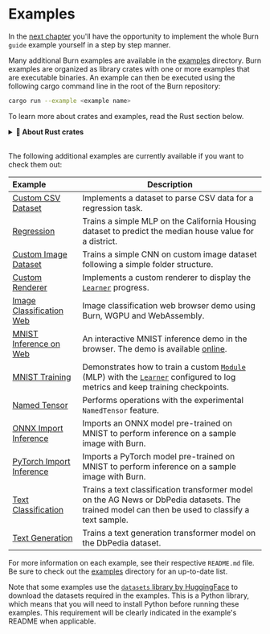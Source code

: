 # Examples

In the [next chapter](./basic-workflow) you'll have the opportunity to implement the whole Burn
`guide` example yourself in a step by step manner.

Many additional Burn examples are available in the
[examples](https://github.com/tracel-ai/burn/tree/main/examples) directory. Burn examples are
organized as library crates with one or more examples that are executable binaries. An example can
then be executed using the following cargo command line in the root of the Burn repository:

```bash
cargo run --example <example name>
```

To learn more about crates and examples, read the Rust section below.

<details>
<summary><strong>🦀 About Rust crates</strong></summary>

Each Burn example is a **package** which are subdirectories of the `examples` directory. A package
is composed of one or more **crates**.

A package is a bundle of one or more crates that provides a set of functionality. A package contains
a `Cargo.toml` file that describes how to build those crates.

A crate is a compilation unit in Rust. It could be a single file, but it is often easier to split up
crates into multiple **modules**.

A module lets us organize code within a crate for readability and easy reuse. Modules also allow us
to control the _privacy_ of items. For instance the `pub(crate)` keyword is employed to make a
module publicly available inside the crate. In the snippet below there are four modules declared,
two of them are public and visible to the users of the crates, one of them is public inside the
crate only and crate users cannot see it, at last one is private when there is no keyword. These
modules can be single files or a directory with a `mod.rs` file inside.

```rust, ignore
pub mod data;
pub mod inference;
pub(crate) mod model;
mod training;
```

A crate can come in one of two forms: a **binary crate** or a **library crate**. When compiling a
crate, the compiler first looks in the crate root file (`src/lib.rs` for a library crate and
`src/main.rs` for a binary crate). Any module declared in the crate root file will be inserted in
the crate for compilation.

All Burn examples are library crates and they can contain one or more executable examples that uses
the library. We even have some Burn examples that uses the library crate of other examples.

The examples are unique files under the `examples` directory. Each file produces an executable file
with the same name. Each example can then be executed with `cargo run --example <executable name>`.

Below is a file tree of a typical Burn example package:

```
examples/burn-example
├── Cargo.toml
├── examples
│   ├── example1.rs      ---> compiled to example1 binary
│   ├── example2.rs      ---> compiled to example2 binary
│   └── ...
└── src
    ├── lib.rs           ---> this is the root file for a library
    ├── module1.rs
    ├── module2.rs
    └── ...
```

</details><br>

The following additional examples are currently available if you want to check them out:

| Example                                                                                                   | Description                                                                                                                                                                                  |
| :-------------------------------------------------------------------------------------------------------- | -------------------------------------------------------------------------------------------------------------------------------------------------------------------------------------------- |
| [Custom CSV Dataset](https://github.com/tracel-ai/burn/tree/main/examples/custom-csv-dataset)             | Implements a dataset to parse CSV data for a regression task.                                                                                                                                |
| [Regression](https://github.com/tracel-ai/burn/tree/main/examples/simple-regression)                      | Trains a simple MLP on the California Housing dataset to predict the median house value for a district.                                                                                      |
| [Custom Image Dataset](https://github.com/tracel-ai/burn/tree/main/examples/custom-image-dataset)         | Trains a simple CNN on custom image dataset following a simple folder structure.                                                                                                             |
| [Custom Renderer](https://github.com/tracel-ai/burn/tree/main/examples/custom-renderer)                   | Implements a custom renderer to display the [`Learner`](./building-blocks/learner.md) progress.                                                                                              |
| [Image Classification Web](https://github.com/tracel-ai/burn/tree/main/examples/image-classification-web) | Image classification web browser demo using Burn, WGPU and WebAssembly.                                                                                                                      |
| [MNIST Inference on Web](https://github.com/tracel-ai/burn/tree/main/examples/mnist-inference-web)        | An interactive MNIST inference demo in the browser. The demo is available [online](https://burn.dev/demo/).                                                                                  |
| [MNIST Training](https://github.com/tracel-ai/burn/tree/main/examples/mnist)                              | Demonstrates how to train a custom [`Module`](./building-blocks/module.md) (MLP) with the [`Learner`](./building-blocks/learner.md) configured to log metrics and keep training checkpoints. |
| [Named Tensor](https://github.com/tracel-ai/burn/tree/main/examples/named-tensor)                         | Performs operations with the experimental `NamedTensor` feature.                                                                                                                             |
| [ONNX Import Inference](https://github.com/tracel-ai/burn/tree/main/examples/onnx-inference)              | Imports an ONNX model pre-trained on MNIST to perform inference on a sample image with Burn.                                                                                                 |
| [PyTorch Import Inference](https://github.com/tracel-ai/burn/tree/main/examples/pytorch-import)           | Imports a PyTorch model pre-trained on MNIST to perform inference on a sample image with Burn.                                                                                               |
| [Text Classification](https://github.com/tracel-ai/burn/tree/main/examples/text-classification)           | Trains a text classification transformer model on the AG News or DbPedia datasets. The trained model can then be used to classify a text sample.                                             |
| [Text Generation](https://github.com/tracel-ai/burn/tree/main/examples/text-generation)                   | Trains a text generation transformer model on the DbPedia dataset.                                                                                                                           |

For more information on each example, see their respective `README.md` file. Be sure to check out
the [examples](https://github.com/tracel-ai/burn/tree/main/examples) directory for an up-to-date
list.

<div class="warning">

Note that some examples use the
[`datasets` library by HuggingFace](https://huggingface.co/docs/datasets/index) to download the
datasets required in the examples. This is a Python library, which means that you will need to
install Python before running these examples. This requirement will be clearly indicated in the
example's README when applicable.

</div>
